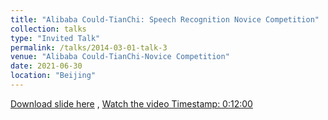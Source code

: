 ```yaml
---
title: "Alibaba Could-TianChi: Speech Recognition Novice Competition"
collection: talks
type: "Invited Talk"
permalink: /talks/2014-03-01-talk-3
venue: "Alibaba Could-TianChi-Novice Competition"
date: 2021-06-30
location: "Beijing"
---
```


[Download slide here](https://docs.google.com/presentation/d/1-U_QbUO_WDIXtvCo45PnDCRsJa0A3_Ur/edit#slide=id.p31) ,  [Watch the video Timestamp: 0:12:00](https://www.bilibili.com/video/BV1Uq4y1E7Di?p=1)
